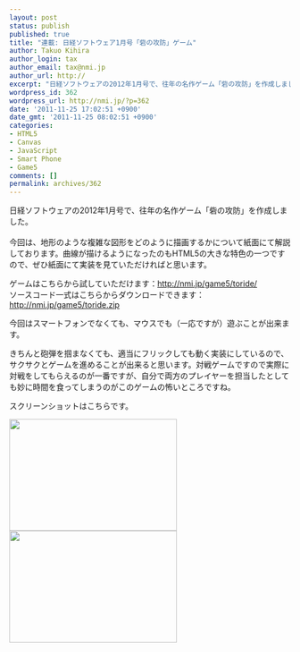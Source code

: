 ```yaml
---
layout: post
status: publish
published: true
title: "連載: 日経ソフトウェア1月号「砦の攻防」ゲーム"
author: Takuo Kihira
author_login: tax
author_email: tax@nmi.jp
author_url: http://
excerpt: "日経ソフトウェアの2012年1月号で、往年の名作ゲーム「砦の攻防」を作成しました。<br />"
wordpress_id: 362
wordpress_url: http://nmi.jp/?p=362
date: '2011-11-25 17:02:51 +0900'
date_gmt: '2011-11-25 08:02:51 +0900'
categories:
- HTML5
- Canvas
- JavaScript
- Smart Phone
- Game5
comments: []
permalink: archives/362
---
```

<p>日経ソフトウェアの2012年1月号で、往年の名作ゲーム「砦の攻防」を作成しました。<br />
<a id="more"></a><a id="more-362"></a><br />
今回は、地形のような複雑な図形をどのように描画するかについて紙面にて解説しております。曲線が描けるようになったのもHTML5の大きな特色の一つですので、ぜひ紙面にて実装を見ていただければと思います。</p>
<p>ゲームはこちらから試していただけます：<a href="http://nmi.jp/game5/toride/">http://nmi.jp/game5/toride/</a><br />
ソースコード一式はこちらからダウンロードできます： <a href="http://nmi.jp/game5/toride.zip">http://nmi.jp/game5/toride.zip</a></p>
<p>今回はスマートフォンでなくても、マウスでも（一応ですが）遊ぶことが出来ます。</p>
<p>きちんと砲弾を掴まなくても、適当にフリックしても動く実装にしているので、サクサクとゲームを進めることが出来ると思います。対戦ゲームですので実際に対戦をしてもらえるのが一番ですが、自分で両方のプレイヤーを担当したとしても妙に時間を食ってしまうのがこのゲームの怖いところですね。</p>
<p>スクリーンショットはこちらです。</p>
<p><a href="http://nmi.jp/wp-content/uploads/2011/11/image1.png"><img src="http://nmi.jp/wp-content/uploads/2011/11/image1-300x200.png" alt="" title="image1" width="300" height="200" class="alignnone size-medium wp-image-363" /></a><br />
<a href="http://nmi.jp/wp-content/uploads/2011/11/image2.png"><img src="http://nmi.jp/wp-content/uploads/2011/11/image2-300x200.png" alt="" title="image2" width="300" height="200" class="alignnone size-medium wp-image-364" /></a></p>
